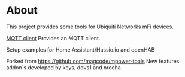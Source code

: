 # About
This project provides some tools for Ubiquiti Networks mFi devices.

[MQTT client](mqtt/client) Provides an MQTT client.

Setup examples for Home Assistant/Hassio.io and openHAB

Forked from https://github.com/magcode/mpower-tools
New features addon´s developed by keys, ddvs1 and nrocha.
